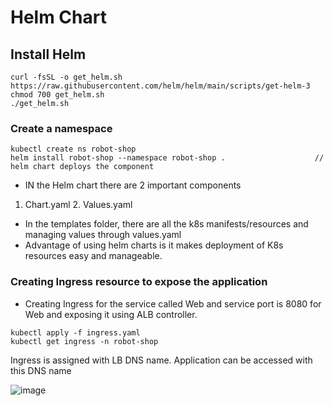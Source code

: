 # Helm Chart
## Install Helm
```
curl -fsSL -o get_helm.sh https://raw.githubusercontent.com/helm/helm/main/scripts/get-helm-3
chmod 700 get_helm.sh
./get_helm.sh
```
### Create a namespace
```
kubectl create ns robot-shop
helm install robot-shop --namespace robot-shop .                    //  helm chart deploys the component
``` 

* IN the Helm chart there are 2 important components 
1. Chart.yaml               2. Values.yaml
* In the templates folder, there are all the k8s manifests/resources and managing values through values.yaml
* Advantage of using helm charts is it makes deployment of K8s resources easy and manageable. 

### Creating Ingress resource to expose the application
* Creating Ingress for the service called Web and service port is 8080 for Web and exposing it using ALB controller. 

```
kubectl apply -f ingress.yaml
kubectl get ingress -n robot-shop
```

Ingress is assigned with LB DNS name. Application can be accessed with this DNS name

![image](https://github.com/user-attachments/assets/7bf52237-7c6d-4b87-a9ea-4408fb48512d)


